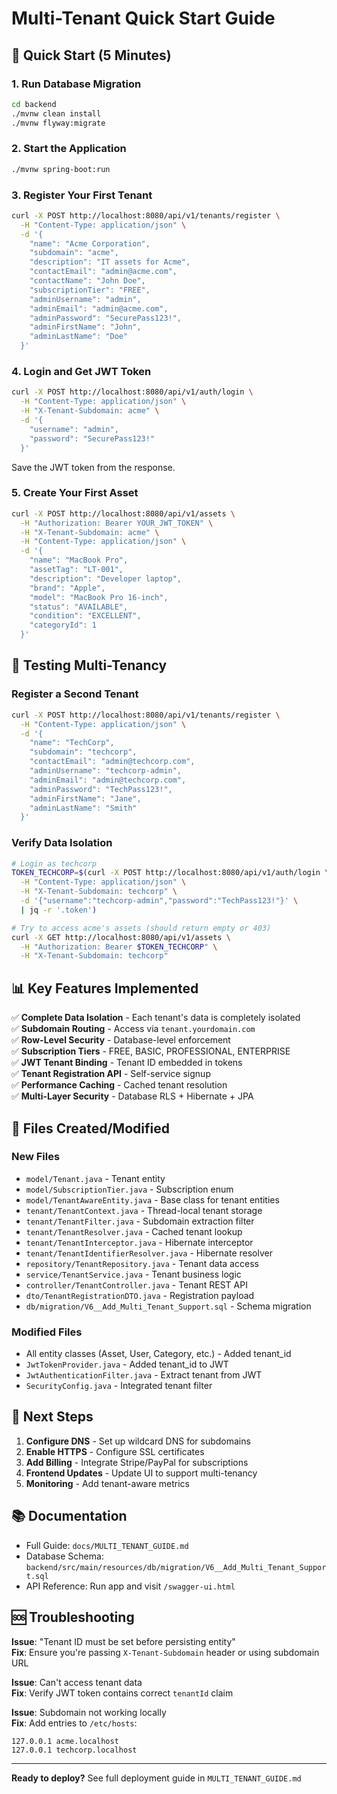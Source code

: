 # Multi-Tenant Quick Start Guide

## 🚀 Quick Start (5 Minutes)

### 1. Run Database Migration

```bash
cd backend
./mvnw clean install
./mvnw flyway:migrate
```

### 2. Start the Application

```bash
./mvnw spring-boot:run
```

### 3. Register Your First Tenant

```bash
curl -X POST http://localhost:8080/api/v1/tenants/register \
  -H "Content-Type: application/json" \
  -d '{
    "name": "Acme Corporation",
    "subdomain": "acme",
    "description": "IT assets for Acme",
    "contactEmail": "admin@acme.com",
    "contactName": "John Doe",
    "subscriptionTier": "FREE",
    "adminUsername": "admin",
    "adminEmail": "admin@acme.com",
    "adminPassword": "SecurePass123!",
    "adminFirstName": "John",
    "adminLastName": "Doe"
  }'
```

### 4. Login and Get JWT Token

```bash
curl -X POST http://localhost:8080/api/v1/auth/login \
  -H "Content-Type: application/json" \
  -H "X-Tenant-Subdomain: acme" \
  -d '{
    "username": "admin",
    "password": "SecurePass123!"
  }'
```

Save the JWT token from the response.

### 5. Create Your First Asset

```bash
curl -X POST http://localhost:8080/api/v1/assets \
  -H "Authorization: Bearer YOUR_JWT_TOKEN" \
  -H "X-Tenant-Subdomain: acme" \
  -H "Content-Type: application/json" \
  -d '{
    "name": "MacBook Pro",
    "assetTag": "LT-001",
    "description": "Developer laptop",
    "brand": "Apple",
    "model": "MacBook Pro 16-inch",
    "status": "AVAILABLE",
    "condition": "EXCELLENT",
    "categoryId": 1
  }'
```

## 🔧 Testing Multi-Tenancy

### Register a Second Tenant

```bash
curl -X POST http://localhost:8080/api/v1/tenants/register \
  -H "Content-Type: application/json" \
  -d '{
    "name": "TechCorp",
    "subdomain": "techcorp",
    "contactEmail": "admin@techcorp.com",
    "adminUsername": "techcorp-admin",
    "adminEmail": "admin@techcorp.com",
    "adminPassword": "TechPass123!",
    "adminFirstName": "Jane",
    "adminLastName": "Smith"
  }'
```

### Verify Data Isolation

```bash
# Login as techcorp
TOKEN_TECHCORP=$(curl -X POST http://localhost:8080/api/v1/auth/login \
  -H "Content-Type: application/json" \
  -H "X-Tenant-Subdomain: techcorp" \
  -d '{"username":"techcorp-admin","password":"TechPass123!"}' \
  | jq -r '.token')

# Try to access acme's assets (should return empty or 403)
curl -X GET http://localhost:8080/api/v1/assets \
  -H "Authorization: Bearer $TOKEN_TECHCORP" \
  -H "X-Tenant-Subdomain: techcorp"
```

## 📊 Key Features Implemented

✅ **Complete Data Isolation** - Each tenant's data is completely isolated  
✅ **Subdomain Routing** - Access via `tenant.yourdomain.com`  
✅ **Row-Level Security** - Database-level enforcement  
✅ **Subscription Tiers** - FREE, BASIC, PROFESSIONAL, ENTERPRISE  
✅ **JWT Tenant Binding** - Tenant ID embedded in tokens  
✅ **Tenant Registration API** - Self-service signup  
✅ **Performance Caching** - Cached tenant resolution  
✅ **Multi-Layer Security** - Database RLS + Hibernate + JPA

## 📁 Files Created/Modified

### New Files
- `model/Tenant.java` - Tenant entity
- `model/SubscriptionTier.java` - Subscription enum
- `model/TenantAwareEntity.java` - Base class for tenant entities
- `tenant/TenantContext.java` - Thread-local tenant storage
- `tenant/TenantFilter.java` - Subdomain extraction filter
- `tenant/TenantResolver.java` - Cached tenant lookup
- `tenant/TenantInterceptor.java` - Hibernate interceptor
- `tenant/TenantIdentifierResolver.java` - Hibernate resolver
- `repository/TenantRepository.java` - Tenant data access
- `service/TenantService.java` - Tenant business logic
- `controller/TenantController.java` - Tenant REST API
- `dto/TenantRegistrationDTO.java` - Registration payload
- `db/migration/V6__Add_Multi_Tenant_Support.sql` - Schema migration

### Modified Files
- All entity classes (Asset, User, Category, etc.) - Added tenant_id
- `JwtTokenProvider.java` - Added tenant_id to JWT
- `JwtAuthenticationFilter.java` - Extract tenant from JWT
- `SecurityConfig.java` - Integrated tenant filter

## 🎯 Next Steps

1. **Configure DNS** - Set up wildcard DNS for subdomains
2. **Enable HTTPS** - Configure SSL certificates
3. **Add Billing** - Integrate Stripe/PayPal for subscriptions
4. **Frontend Updates** - Update UI to support multi-tenancy
5. **Monitoring** - Add tenant-aware metrics

## 📚 Documentation

- Full Guide: `docs/MULTI_TENANT_GUIDE.md`
- Database Schema: `backend/src/main/resources/db/migration/V6__Add_Multi_Tenant_Support.sql`
- API Reference: Run app and visit `/swagger-ui.html`

## 🆘 Troubleshooting

**Issue**: "Tenant ID must be set before persisting entity"  
**Fix**: Ensure you're passing `X-Tenant-Subdomain` header or using subdomain URL

**Issue**: Can't access tenant data  
**Fix**: Verify JWT token contains correct `tenantId` claim

**Issue**: Subdomain not working locally  
**Fix**: Add entries to `/etc/hosts`:
```
127.0.0.1 acme.localhost
127.0.0.1 techcorp.localhost
```

---

**Ready to deploy?** See full deployment guide in `MULTI_TENANT_GUIDE.md`
